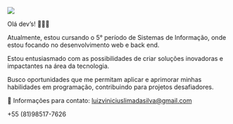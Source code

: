 [![](https://github.com/Vnvinih/Vnvinih/assets/168032222/14bcb298-afee-4a90-b3c3-b7be22d10e26)
](https://github.com/Vnvinih) 

Olá dev’s! 👨🏻‍💻

Atualmente, estou cursando o 5° período de Sistemas de Informação, onde estou focando no desenvolvimento web e back end.  

Estou entusiasmado com as possibilidades de criar soluções inovadoras e impactantes na área da tecnologia. 

Busco oportunidades que me permitam aplicar e aprimorar minhas habilidades em programação, contribuindo para projetos desafiadores. 

📧 Informações para contato:
luizviniciuslimadasilva@gmail.com

+55 (81)98517-7626

